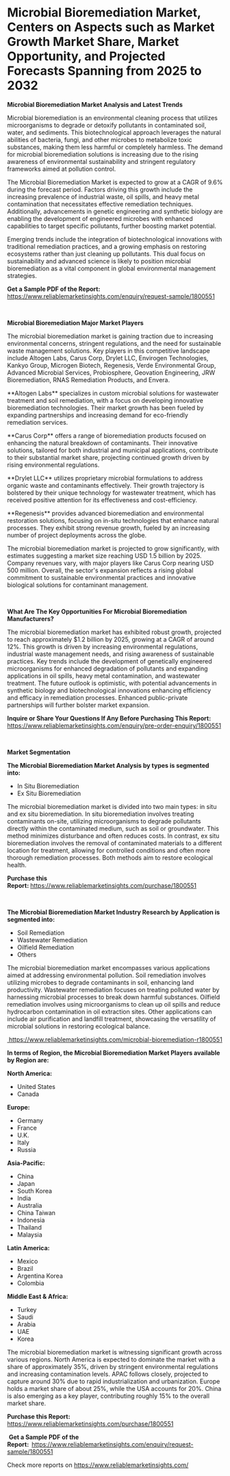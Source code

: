 <p><h1>Microbial Bioremediation Market, Centers on Aspects such as Market Growth Market Share, Market Opportunity, and Projected Forecasts Spanning from 2025 to 2032</h1></p><p><strong>Microbial Bioremediation Market Analysis and Latest Trends</strong></p>
<p><p>Microbial bioremediation is an environmental cleaning process that utilizes microorganisms to degrade or detoxify pollutants in contaminated soil, water, and sediments. This biotechnological approach leverages the natural abilities of bacteria, fungi, and other microbes to metabolize toxic substances, making them less harmful or completely harmless. The demand for microbial bioremediation solutions is increasing due to the rising awareness of environmental sustainability and stringent regulatory frameworks aimed at pollution control.</p><p>The Microbial Bioremediation Market is expected to grow at a CAGR of 9.6% during the forecast period. Factors driving this growth include the increasing prevalence of industrial waste, oil spills, and heavy metal contamination that necessitates effective remediation techniques. Additionally, advancements in genetic engineering and synthetic biology are enabling the development of engineered microbes with enhanced capabilities to target specific pollutants, further boosting market potential. </p><p>Emerging trends include the integration of biotechnological innovations with traditional remediation practices, and a growing emphasis on restoring ecosystems rather than just cleaning up pollutants. This dual focus on sustainability and advanced science is likely to position microbial bioremediation as a vital component in global environmental management strategies.</p></p>
<p><strong>Get a Sample PDF of the Report:&nbsp;</strong> <a href="https://www.reliablemarketinsights.com/enquiry/request-sample/1800551?utm_campaign=3014&utm_medium=2&utm_source=Github&utm_content=ia&utm_term=10032025&utm_id=microbial-bioremediation">https://www.reliablemarketinsights.com/enquiry/request-sample/1800551</a></p>
<p>&nbsp;</p>
<p><strong>Microbial Bioremediation Major Market Players</strong></p>
<p><p>The microbial bioremediation market is gaining traction due to increasing environmental concerns, stringent regulations, and the need for sustainable waste management solutions. Key players in this competitive landscape include Altogen Labs, Carus Corp, Drylet LLC, Envirogen Technologies, Kankyo Group, Microgen Biotech, Regenesis, Verde Environmental Group, Advanced Microbial Services, Probiosphere, Geovation Engineering, JRW Bioremediation, RNAS Remediation Products, and Envera.</p><p>**Altogen Labs** specializes in custom microbial solutions for wastewater treatment and soil remediation, with a focus on developing innovative bioremediation technologies. Their market growth has been fueled by expanding partnerships and increasing demand for eco-friendly remediation services.</p><p>**Carus Corp** offers a range of bioremediation products focused on enhancing the natural breakdown of contaminants. Their innovative solutions, tailored for both industrial and municipal applications, contribute to their substantial market share, projecting continued growth driven by rising environmental regulations.</p><p>**Drylet LLC** utilizes proprietary microbial formulations to address organic waste and contaminants effectively. Their growth trajectory is bolstered by their unique technology for wastewater treatment, which has received positive attention for its effectiveness and cost-efficiency.</p><p>**Regenesis** provides advanced bioremediation and environmental restoration solutions, focusing on in-situ technologies that enhance natural processes. They exhibit strong revenue growth, fueled by an increasing number of project deployments across the globe.</p><p>The microbial bioremediation market is projected to grow significantly, with estimates suggesting a market size reaching USD 1.5 billion by 2025. Company revenues vary, with major players like Carus Corp nearing USD 500 million. Overall, the sector's expansion reflects a rising global commitment to sustainable environmental practices and innovative biological solutions for contaminant management.</p></p>
<p>&nbsp;</p>
<p><strong>What Are The Key Opportunities For Microbial Bioremediation Manufacturers?</strong></p>
<p><p>The microbial bioremediation market has exhibited robust growth, projected to reach approximately $1.2 billion by 2025, growing at a CAGR of around 12%. This growth is driven by increasing environmental regulations, industrial waste management needs, and rising awareness of sustainable practices. Key trends include the development of genetically engineered microorganisms for enhanced degradation of pollutants and expanding applications in oil spills, heavy metal contamination, and wastewater treatment. The future outlook is optimistic, with potential advancements in synthetic biology and biotechnological innovations enhancing efficiency and efficacy in remediation processes. Enhanced public-private partnerships will further bolster market expansion.</p></p>
<p><strong>Inquire or Share Your Questions If Any Before Purchasing This Report:</strong> <a href="https://www.reliablemarketinsights.com/enquiry/pre-order-enquiry/1800551?utm_campaign=3014&utm_medium=2&utm_source=Github&utm_content=ia&utm_term=10032025&utm_id=microbial-bioremediation">https://www.reliablemarketinsights.com/enquiry/pre-order-enquiry/1800551</a></p>
<p>&nbsp;</p>
<p><strong>Market Segmentation</strong></p>
<p><strong>The Microbial Bioremediation Market Analysis by types is segmented into:</strong></p>
<p><ul><li>In Situ Bioremediation</li><li>Ex Situ Bioremediation</li></ul></p>
<p><p>The microbial bioremediation market is divided into two main types: in situ and ex situ bioremediation. In situ bioremediation involves treating contaminants on-site, utilizing microorganisms to degrade pollutants directly within the contaminated medium, such as soil or groundwater. This method minimizes disturbance and often reduces costs. In contrast, ex situ bioremediation involves the removal of contaminated materials to a different location for treatment, allowing for controlled conditions and often more thorough remediation processes. Both methods aim to restore ecological health.</p></p>
<p><strong>Purchase this Report:&nbsp;</strong><a href="https://www.reliablemarketinsights.com/purchase/1800551?utm_campaign=3014&utm_medium=2&utm_source=Github&utm_content=ia&utm_term=10032025&utm_id=microbial-bioremediation">https://www.reliablemarketinsights.com/purchase/1800551</a></p>
<p>&nbsp;</p>
<p><strong>The Microbial Bioremediation Market Industry Research by Application is segmented into:</strong></p>
<p><ul><li>Soil Remediation</li><li>Wastewater Remediation</li><li>Oilfield Remediation</li><li>Others</li></ul></p>
<p><p>The microbial bioremediation market encompasses various applications aimed at addressing environmental pollution. Soil remediation involves utilizing microbes to degrade contaminants in soil, enhancing land productivity. Wastewater remediation focuses on treating polluted water by harnessing microbial processes to break down harmful substances. Oilfield remediation involves using microorganisms to clean up oil spills and reduce hydrocarbon contamination in oil extraction sites. Other applications can include air purification and landfill treatment, showcasing the versatility of microbial solutions in restoring ecological balance.</p></p>
<p><a href="https://www.reliablemarketinsights.com/microbial-bioremediation-r1800551?utm_campaign=3014&utm_medium=2&utm_source=Github&utm_content=ia&utm_term=10032025&utm_id=microbial-bioremediation">&nbsp;https://www.reliablemarketinsights.com/microbial-bioremediation-r1800551</a></p>
<p><strong>In terms of Region, the Microbial Bioremediation Market Players available by Region are:</strong></p>
<p>
    <p> <strong> North America: </strong>
        <ul>
            <li>United States</li>
            <li>Canada</li>
        </ul>
        </p> 
    <p> <strong> Europe: </strong>
        <ul>
            <li>Germany</li>
            <li>France</li>
            <li>U.K.</li>
            <li>Italy</li>
            <li>Russia</li>
        </ul>
        </p> 
    <p> <strong> Asia-Pacific: </strong>
        <ul>
            <li>China</li>
            <li>Japan</li>
            <li>South Korea</li>
            <li>India</li>
            <li>Australia</li>
            <li>China Taiwan</li>
            <li>Indonesia</li>
            <li>Thailand</li>
            <li>Malaysia</li>
        </ul>
        </p> 
    <p> <strong> Latin America: </strong>
        <ul>
            <li>Mexico</li>
            <li>Brazil</li>
            <li>Argentina Korea</li>
            <li>Colombia</li>
        </ul>
        </p> 
    <p> <strong> Middle East & Africa: </strong>
        <ul>
            <li>Turkey</li>
            <li>Saudi</li>
            <li>Arabia</li>
            <li>UAE</li>
            <li>Korea</li>
        </ul>
    </p>
    </p>
<p><p>The microbial bioremediation market is witnessing significant growth across various regions. North America is expected to dominate the market with a share of approximately 35%, driven by stringent environmental regulations and increasing contamination levels. APAC follows closely, projected to capture around 30% due to rapid industrialization and urbanization. Europe holds a market share of about 25%, while the USA accounts for 20%. China is also emerging as a key player, contributing roughly 15% to the overall market share.</p></p>
<p><strong>Purchase this Report: </strong><a href="https://www.reliablemarketinsights.com/purchase/1800551?utm_campaign=3014&utm_medium=2&utm_source=Github&utm_content=ia&utm_term=10032025&utm_id=microbial-bioremediation">https://www.reliablemarketinsights.com/purchase/1800551</a></p>
<p>&nbsp;<strong>Get a Sample PDF of the Report:&nbsp;&nbsp;</strong><a href="https://www.reliablemarketinsights.com/enquiry/request-sample/1800551?utm_campaign=3014&utm_medium=2&utm_source=Github&utm_content=ia&utm_term=10032025&utm_id=microbial-bioremediation">https://www.reliablemarketinsights.com/enquiry/request-sample/1800551</a></p>
<p><strong></strong></p>
<p>Check more reports on <a href="https://www.reliablemarketinsights.com/?utm_campaign=3014&utm_medium=2&utm_source=Github&utm_content=ia&utm_term=10032025&utm_id=microbial-bioremediation">https://www.reliablemarketinsights.com/</a></p>